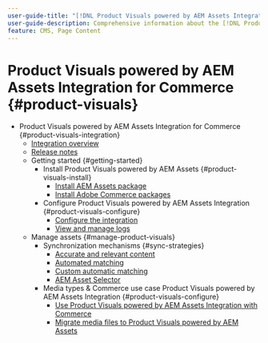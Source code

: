 ```yaml
---
user-guide-title: "[!DNL Product Visuals powered by AEM Assets Integration] for Commerce Guide"
user-guide-description: Comprehensive information about the [!DNL Product Visuals powered by AEM Assets Integration] for Adobe Commerce and Magento Open Source administrators and eCommerce marketers.
feature: CMS, Page Content
---
```


# Product Visuals powered by AEM Assets Integration for Commerce {#product-visuals}

- Product Visuals powered by AEM Assets Integration for Commerce {#product-visuals-integration}
  - [Integration overview](overview.md)
  - [Release notes](release-notes.md)
  - Getting started {#getting-started}
    - Install Product Visuals powered by AEM Assets {#product-visuals-install}
      - [Install AEM Assets package](configure-aem.md)
      - [Install Adobe Commerce packages](configure-commerce.md)
    - Configure Product Visuals powered by AEM Assets Integration {#product-visuals-configure}
      - [Configure the integration](setup-synchronization.md)
      - [View and manage logs](log-files.md)
  - Manage assets {#manage-product-visuals}
    - Synchronization mechanisms {#sync-strategies}
      - [Accurate and relevant content](acc-content.md)
      - [Automated matching](ootb-match.md)
      - [Custom automatic matching](custom-match.md)
      - [AEM Asset Selector](asset-selector.md)
    - Media types & Commerce use case Product Visuals powered by AEM Assets Integration {#product-visuals-configure}
      - [Use Product Visuals powered by AEM Assets Integration with Commerce](manage-aem-assets.md)
      - [Migrate media files to Product Visuals powered by AEM Assets](migrate-data.md)

